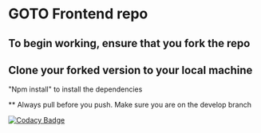 # GOTO Frontend repo

## To begin working, ensure that you fork the repo
## Clone your forked version to your local machine
"Npm install" to install the dependencies

** Always pull before you push.
Make sure you are on the develop branch

[![Codacy Badge](https://api.codacy.com/project/badge/Grade/b42b46c354934567a9f6bc13a76798a0)](https://app.codacy.com/gh/BuildForSDGCohort2/Team-159-Frontend?utm_source=github.com&utm_medium=referral&utm_content=BuildForSDGCohort2/Team-159-Frontend&utm_campaign=Badge_Grade_Settings)
